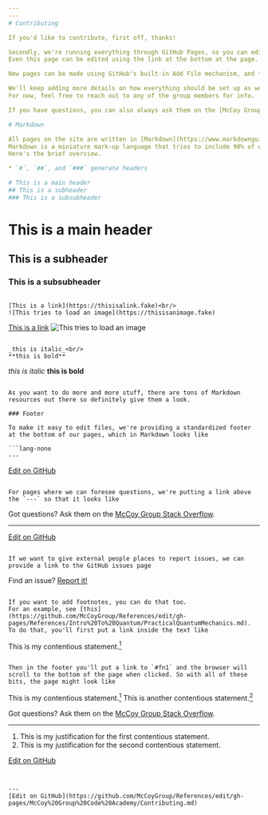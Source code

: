 ```yaml
---
---
# Contributing

If you'd like to contribute, first off, thanks!

Secondly, we're running everything through GitHub Pages, so you can edit all the content on GitHub itself.
Even this page can be edited using the link at the bottom at the page.

New pages can be made using GitHub's built-in Add File mechanism, and files can be uploaded using the Upload File button.

We'll keep adding more details on how everything should be set up as we work through it.
For now, feel free to reach out to any of the group members for info.

If you have questions, you can also always ask them on the [McCoy Group Stack Overflow](https://stackoverflow.com/c/mccoygroup/questions/ask).

# Markdown

All pages on the site are written in [Markdown](https://www.markdownguide.org/getting-started/).
Markdown is a miniature mark-up language that tries to include 90% of what people need to do when writing content for the web.
Here's the brief overview.

* `#`, `##`, and `###` generate headers

# This is a main header
## This is a subheader
### This is a subsubheader
```
# This is a main header
## This is a subheader
### This is a subsubheader
```

[This is a link](https://thisisalink.fake)<br/>
![This tries to load an image](https://thisisanimage.fake)
```
[This is a link](https://thisisalink.fake)
![This tries to load an image](https://thisisanimage.fake)
```

_this is italic_<br/>
**this is bold**
```
_this is italic_
**this is bold**
```

As you want to do more and more stuff, there are tons of Markdown resources out there so definitely give them a look.

### Footer

To make it easy to edit files, we're providing a standardized footer at the bottom of our pages, which in Markdown looks like

```lang-none
---
```

[Edit on GitHub](https://github.com/McCoyGroup/References/edit/gh-pages/References/McCoy%20Group%20Code%20Academy/<Path/To/Page.md>)
```

For pages where we can foresee questions, we're putting a link above the `---` so that it looks like
```
Got questions? Ask them on the [McCoy Group Stack Overflow](https://stackoverflow.com/c/mccoygroup/questions/ask).

---
[Edit on GitHub](https://github.com/McCoyGroup/References/edit/gh-pages/References/McCoy%20Group%20Code%20Academy/<Path/To/Page.md>)
```

If we want to give external people places to report issues, we can provide a link to the GitHub issues page
```
Find an issue? [Report it!](https://github.com/McCoyGroup/References/issues/new)
```

If you want to add footnotes, you can do that too.
For an example, see [this](https://github.com/McCoyGroup/References/edit/gh-pages/References/Intro%20To%20Quantum/PracticalQuantumMechanics.md).
To do that, you'll first put a link inside the text like
```
This is my contentious statement.[<sup>1</sup>]
```

Then in the footer you'll put a link to `#fn1` and the browser will scroll to the bottom of the page when clicked. So with all of these bits, the page might look like
```
This is my contentious statement.[<sup>1</sup>]
This is another contentious statement.[<sup>2</sup>]

Got questions? Ask them on the [McCoy Group Stack Overflow](https://stackoverflow.com/c/mccoygroup/questions/ask).

---
[<sup>1</sup>]: #fn1
[<sup>2</sup>]: #fn2

1. <a id="fn1"></a> This is my justification for the first contentious statement.
2. <a id="fn2"></a> This is my justification for the second contentious statement.

[Edit on GitHub](https://github.com/McCoyGroup/References/edit/gh-pages/References/McCoy%20Group%20Code%20Academy/<Path/To/Page.md>)
```


---
[Edit on GitHub](https://github.com/McCoyGroup/References/edit/gh-pages/McCoy%20Group%20Code%20Academy/Contributing.md)

